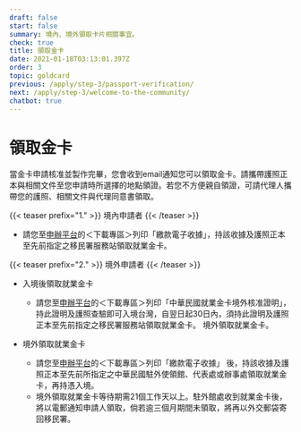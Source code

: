 ```yaml
---
draft: false
start: false
summary: 境內、境外領取卡片相關事宜。
check: true
title: 領取金卡
date: 2021-01-18T03:13:01.397Z
order: 3
topic: goldcard
previous: /apply/step-3/passport-verification/
next: /apply/step-3/welcome-to-the-community/
chatbot: true
---
```

# 領取金卡

當金卡申請核准並製作完畢，您會收到email通知您可以領取金卡。請攜帶護照正本與相關文件至您申請時所選擇的地點領證。若您不方便親自領證，可請代理人攜帶您的護照、相關文件與代理同意書領取。

{{< teaser prefix="1." >}}
境內申請者
{{< /teaser >}}

* 請您至[申辦平台](https://coa.immigration.gov.tw/coa-frontend/four-in-one/entry/golden-card)的＜下載專區＞列印「繳款電子收據」，持該收據及護照正本至先前指定之移民署服務站領取就業金卡。

{{< teaser prefix="2." >}}
境外申請者
{{< /teaser >}}

* 入境後領取就業金卡

  * 請您至[申辦平台](https://coa.immigration.gov.tw/coa-frontend/four-in-one/entry/golden-card)的＜下載專區＞列印「中華民國就業金卡境外核准證明」，持此證明及護照查驗即可入境台灣，自翌日起30日內，須持此證明及護照正本至先前指定之移民署服務站領取就業金卡。
    境外領取就業金卡。
* 境外領取就業金卡

  * 請您至[申辦平台](https://coa.immigration.gov.tw/coa-frontend/four-in-one/entry/golden-card)的＜下載專區＞列印「繳款電子收據」 後，持該收據及護照正本至先前所指定之中華民國駐外使領館、代表處或辦事處領取就業金卡，再持憑入境。
  * 境外領取就業金卡等待期需21個工作天以上。駐外館處收到就業金卡後，將以電郵通知申請人領取，倘若逾三個月期間未領取，將再以外交郵袋寄回移民署。
